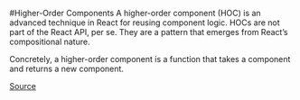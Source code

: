 #Higher-Order Components
A higher-order component (HOC) is an advanced technique in React for reusing component logic. HOCs are not part of the React API, per se. They are a pattern that emerges from React’s compositional nature.

Concretely, a higher-order component is a function that takes a component and returns a new component.

[Source](https://reactjs.org/docs/higher-order-components.html#use-hocs-for-cross-cutting-concerns)